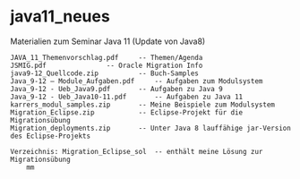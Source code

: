 # java11_neues
Materialien zum Seminar Java 11 (Update von Java8)

	JAVA_11_Themenvorschlag.pdf		-- Themen/Agenda
	JSMIG.pdf				-- Oracle Migration Info
	java9-12_Quellcode.zip    		-- Buch-Samples
	Java_9-12 – Module_Aufgaben.pdf		-- Aufgaben zum Modulsystem
	Java_9-12 - Ueb_Java9.pdf		-- Aufgaben zu Java 9
	Java_9-12 - Ueb_Java10-11.pdf		-- Aufgaben zu Java 11
	karrers_modul_samples.zip 		-- Meine Beispiele zum Modulsystem
	Migration_Eclipse.zip			-- Eclipse-Projekt für die Migrationsübung
	Migration_deployments.zip		-- Unter Java 8 lauffähige jar-Version des Eclipse-Projekts
	
	Verzeichnis: Migration_Eclipse_sol 	-- enthält meine Lösung zur Migrationsübung
		mm
	


	
